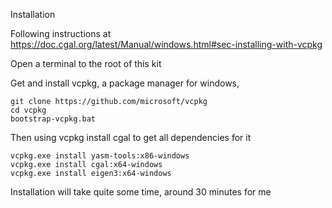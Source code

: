Installation

Following instructions at https://doc.cgal.org/latest/Manual/windows.html#sec-installing-with-vcpkg

Open a terminal to the root of this kit

Get and install vcpkg, a package manager for windows,

```
git clone https://github.com/microsoft/vcpkg
cd vcpkg
bootstrap-vcpkg.bat
```

Then using vcpkg install cgal to get all dependencies for it

```
vcpkg.exe install yasm-tools:x86-windows
vcpkg.exe install cgal:x64-windows
vcpkg.exe install eigen3:x64-windows
```

Installation will take quite some time, around 30 minutes for me

